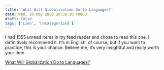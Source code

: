 ```yaml
---
title: 'What Will Globalization Do to Languages?'
date: Wed, 28 May 2008 20:38:10 +0000
draft: false
tags: ['Lien', 'Uncategorized']
---
```


I had 1555 unread items in my feed reader and chose to read this one. I definitively recommend it. It’s in English, of course, but if you want to practice, this is your chance. Believe me, it’s very insightful and really worth your time.

  
[What Will Globalization Do to Languages?](http://freakonomics.blogs.nytimes.com/2008/05/28/what-will-globalization-do-to-languages-a-freakonomics-quorum/)